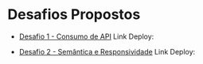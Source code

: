 # Desafios Propostos

* [Desafio 1 - Consumo de API](https://github.com/kaiohenrikk/desafios-calindra/tree/main/desafio-1)
Link Deploy: [](https://desafios-calindra.vercel.app/)

* [Desafio 2 - Semântica e Responsividade](https://github.com/kaiohenrikk/desafios-calindra/tree/main/desafio-2)
Link Deploy: [](https://desafios-calindra2.vercel.app/)


